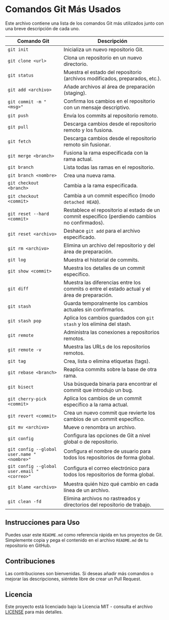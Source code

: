 # Comandos Git Más Usados

Este archivo contiene una lista de los comandos Git más utilizados junto con una breve descripción de cada uno.

| **Comando Git**                | **Descripción**                                                                          |
|--------------------------------|------------------------------------------------------------------------------------------|
| `git init`                     | Inicializa un nuevo repositorio Git.                                                     |
| `git clone <url>`              | Clona un repositorio en un nuevo directorio.                                             |
| `git status`                   | Muestra el estado del repositorio (archivos modificados, preparados, etc.).              |
| `git add <archivo>`            | Añade archivos al área de preparación (staging).                                         |
| `git commit -m "<msg>"`        | Confirma los cambios en el repositorio con un mensaje descriptivo.                       |
| `git push`                     | Envía los commits al repositorio remoto.                                                 |
| `git pull`                     | Descarga cambios desde el repositorio remoto y los fusiona.                              |
| `git fetch`                    | Descarga cambios desde el repositorio remoto sin fusionar.                               |
| `git merge <branch>`           | Fusiona la rama especificada con la rama actual.                                         |
| `git branch`                   | Lista todas las ramas en el repositorio.                                                 |
| `git branch <nombre>`          | Crea una nueva rama.                                                                     |
| `git checkout <branch>`        | Cambia a la rama especificada.                                                           |
| `git checkout <commit>`        | Cambia a un commit específico (modo `detached HEAD`).                                    |
| `git reset --hard <commit>`    | Restablece el repositorio al estado de un commit específico (perdiendo cambios no confirmados). |
| `git reset <archivo>`          | Deshace `git add` para el archivo especificado.                                           |
| `git rm <archivo>`             | Elimina un archivo del repositorio y del área de preparación.                            |
| `git log`                      | Muestra el historial de commits.                                                         |
| `git show <commit>`            | Muestra los detalles de un commit específico.                                            |
| `git diff`                     | Muestra las diferencias entre los commits o entre el estado actual y el área de preparación. |
| `git stash`                    | Guarda temporalmente los cambios actuales sin confirmarlos.                              |
| `git stash pop`                | Aplica los cambios guardados con `git stash` y los elimina del stash.                    |
| `git remote`                   | Administra las conexiones a repositorios remotos.                                        |
| `git remote -v`                | Muestra las URLs de los repositorios remotos.                                            |
| `git tag`                      | Crea, lista o elimina etiquetas (tags).                                                  |
| `git rebase <branch>`          | Reaplica commits sobre la base de otra rama.                                             |
| `git bisect`                   | Usa búsqueda binaria para encontrar el commit que introdujo un bug.                      |
| `git cherry-pick <commit>`     | Aplica los cambios de un commit específico a la rama actual.                             |
| `git revert <commit>`          | Crea un nuevo commit que revierte los cambios de un commit específico.                   |
| `git mv <archivo>`             | Mueve o renombra un archivo.                                                             |
| `git config`                   | Configura las opciones de Git a nivel global o de repositorio.                           |
| `git config --global user.name "<nombre>"`  | Configura el nombre de usuario para todos los repositorios de forma global.   |
| `git config --global user.email "<correo>"` | Configura el correo electrónico para todos los repositorios de forma global. |
| `git blame <archivo>`          | Muestra quién hizo qué cambio en cada línea de un archivo.                               |
| `git clean -fd`                | Elimina archivos no rastreados y directorios del repositorio de trabajo.                 |

## Instrucciones para Uso

Puedes usar este `README.md` como referencia rápida en tus proyectos de Git. Simplemente copia y pega el contenido en el archivo `README.md` de tu repositorio en GitHub.

## Contribuciones

Las contribuciones son bienvenidas. Si deseas añadir más comandos o mejorar las descripciones, siéntete libre de crear un Pull Request.

## Licencia

Este proyecto está licenciado bajo la Licencia MIT - consulta el archivo [LICENSE](LICENSE) para más detalles.

